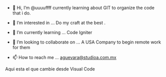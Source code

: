 - 👋 Hi, I’m @uuuuffff
currently learning about GIT to organize the code that i do. 

- 👀 I’m interested in ...
Do my craft at the best .

- 🌱 I’m currently learning ...
Code Igniter
- 💞️ I’m looking to collaborate on ...
A USA Company to begin remote work for them 
- 📫 How to reach me ...
aguevara@studioa.com.mx

Aqui esta el que cambie desde Visual Code

<!---
uuuuffff/uuuuffff is a ✨ special ✨ repository because its `README.md` (this file) appears on your GitHub profile.
You can click the Preview link to take a look at your changes.
--->
